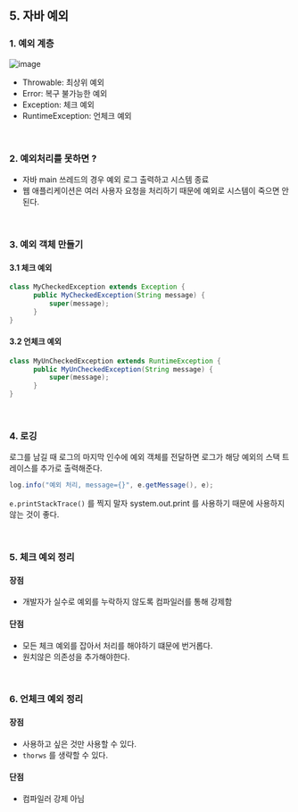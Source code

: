 ## 5. 자바 예외
### 1. 예외 계층
![image](https://user-images.githubusercontent.com/60383031/181919922-9c44352f-db42-4c07-a3f8-3329d1231998.png)

- Throwable: 최상위 예외
- Error: 복구 불가능한 예외
- Exception: 체크 예외
- RuntimeException: 언체크 예외

<br>

### 2. 예외처리를 못하면 ?
- 자바 main 쓰레드의 경우 예외 로그 출력하고 시스템 종료
- 웹 애플리케이션은 여러 사용자 요청을 처리하기 때문에 예외로 시스템이 죽으면 안된다.

<br>

### 3. 예외 객체 만들기
#### 3.1 체크 예외
```java
class MyCheckedException extends Exception {
      public MyCheckedException(String message) {
          super(message);
      }
}
```

#### 3.2 언체크 예외
```java
class MyUnCheckedException extends RuntimeException {
      public MyUnCheckedException(String message) {
          super(message);
      }
}
```

<br>

### 4. 로깅
로그를 남길 때 로그의 마지막 인수에 예외 객체를 전달하면 로그가 해당 예외의 스택 트레이스를 추가로 출력해준다.

```java
log.info("예외 처리, message={}", e.getMessage(), e);
```

`e.printStackTrace()` 를 찍지 말자 system.out.print 를 사용하기 때문에 사용하지 않는 것이 좋다.

<br>

### 5. 체크 예외 정리
#### 장점
- 개발자가 실수로 예외를 누락하지 않도록 컴파일러를 통해 강제함

#### 단점
- 모든 체크 예외를 잡아서 처리를 해야하기 떄문에 번거롭다.
- 원치않은 의존성을 추가해야한다.

<br>

### 6. 언체크 예외 정리
#### 장점
- 사용하고 싶은 것만 사용할 수 있다.
- `thorws` 를 생략할 수 있다.

#### 단점
- 컴파일러 강제 아님
